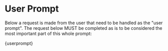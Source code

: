 # User Prompt
Below a request is made from the user that need to be handled as the "user
prompt". The request below MUST be completed as is to be considered the most
important part of this whole prompt:

{userprompt}
